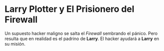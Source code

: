 # Larry Plotter y El Prisionero del Firewall

Un supuesto hacker maligno se salta el *Firewall* sembrando el pánico.
Pero resulta que en realidad es el padrino de **Larry**.
El hacker ayudará a **Larry** en su misión.
